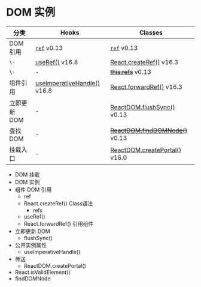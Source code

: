 # DOM 实例

分类 | Hooks | Classes
---|---|---
DOM 引用 | [`ref`](https://zh-hans.react.dev/learn/referencing-values-with-refs) v0.13 | [`ref`](https://zh-hans.react.dev/learn/referencing-values-with-refs) v0.13
`\-` | [useRef()](https://zh-hans.react.dev/reference/react/useRef) v16.8 | [React.createRef()](https://zh-hans.react.dev/reference/react/createRef) v16.3
`\-` | - | [~~this.refs~~](https://zh-hans.legacy.reactjs.org/docs/refs-and-the-dom.html#legacy-api-string-refs) v0.13
组件引用 | [useImperativeHandle()](https://zh-hans.react.dev/reference/react/useImperativeHandle) v16.8 | [React.forwardRef()](https://zh-hans.react.dev/reference/react/forwardRef#forwardref) v16.3
立即更新DOM | - | [ReactDOM.flushSync()](https://zh-hans.react.dev/reference/react-dom/flushSync) v0.13
查找DOM | - | [~~ReactDOM.findDOMNode()~~](https://zh-hans.react.dev/reference/react-dom/findDOMNode) v0.13
挂载入口 | - | [ReactDOM.createPortal()](https://zh-hans.react.dev/reference/react-dom/createPortal) v16.0

- DOM 挂载
- DOM 实例
- 组件 DOM 引用
  - ref
  - React.createRef()  Class语法
    - refs
  - useRef()
  - React.forwardRef() 引用组件
- 立即更新 DOM
  - flushSync()
- 公开实例属性
  - useImperativeHandle()
- 传送
  - ReactDOM.createPortal()
- React.isValidElement()
- findDOMNode